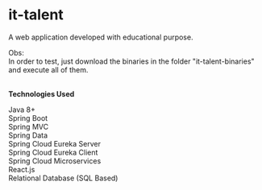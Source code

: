 # it-talent

A web application developed with educational purpose.
<br/>

Obs:
<br/>
In order to test, just download the binaries in the folder "it-talent-binaries" and execute all of them.
<br/><br/>

**Technologies Used**

Java 8+ <br/>
Spring Boot <br/>
Spring MVC <br/>
Spring Data <br/>
Spring Cloud Eureka Server <br/>
Spring Cloud Eureka Client <br/>
Spring Cloud Microservices <br/>
React.js <br/>
Relational Database (SQL Based) <br/>
